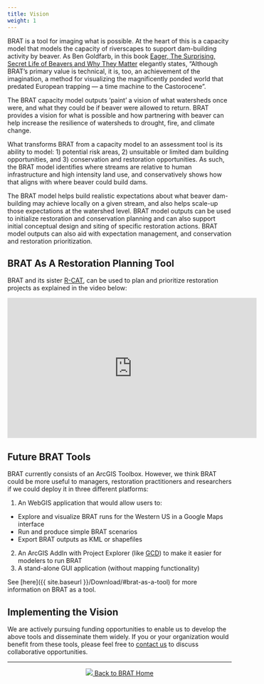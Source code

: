 ```yaml
---
title: Vision
weight: 1
---
```


BRAT is a tool for imaging what is possible. At the heart of this is a capacity model that models the capacity of riverscapes to support dam-building activity by beaver. As Ben Goldfarb, in this book [Eager, The Surprising, Secret Life of Beavers and Why They Matter](https://www.amazon.com/Eager-Surprising-Secret-Beavers-Matter/dp/160358739X) elegantly states, “Although BRAT’s primary value is technical, it is, too, an achievement of the imagination, a method for visualizing the magnificently ponded world that predated European trapping — a time machine to the Castorocene”.

The BRAT capacity model outputs ‘paint’ a vision of what watersheds once were, and what they could be if beaver were allowed to return. BRAT provides a vision for what is possible and how partnering with beaver can help increase the resilience of watersheds to drought, fire, and climate change.

What transforms BRAT from a capacity model to an assessment tool is its ability to model: 1) potential risk areas, 2) unsuitable or limited dam building opportunities, and 3) conservation and restoration opportunities. As such, the BRAT model identifies where streams are relative to human infrastructure and high intensity land use, and conservatively shows how that aligns with where beaver could build dams.

The BRAT model helps build realistic expectations about what beaver dam-building may achieve locally on a given stream, and also helps scale-up those expectations at the watershed level. BRAT model outputs can be used to initialize restoration and conservation planning and can also support initial conceptual design and siting of specific restoration actions. BRAT model outputs can also aid with expectation management, and conservation and restoration prioritization.



## BRAT As A Restoration Planning Tool

BRAT and its sister [R-CAT](http://rcat.riverscapes.xyz/), can be used to plan and prioritize restoration projects as explained in the video below:

<iframe width="560" height="315" src="https://www.youtube.com/embed/e28Ix-08PdM" frameborder="0" allowfullscreen></iframe>

## Future BRAT Tools

BRAT currently consists of an ArcGIS Toolbox. However, we think BRAT could be more useful to managers, restoration practitioners and researchers if we could deploy it in three different platforms:

1. An WebGIS application that would allow users to:
  - Explore and visualize  BRAT runs for the Western US in a Google Maps interface
  - Run and produce simple BRAT scenarios 
  - Export BRAT outputs as KML or shapefiles
2. An ArcGIS AddIn with Project Explorer (like [GCD](http://gcd.riverscapes.xyz/Help/Commands/gcd-project-explorer/)) to make it easier for modelers to run BRAT
3. A stand-alone GUI application  (without mapping functionality)

See [here]({{ site.baseurl  }}/Download/#brat-as-a-tool) for more information on BRAT as a tool.  <i class="fa fa-cogs"></i>

## Implementing the Vision

We are actively pursuing funding opportunities to enable us to develop the above tools and disseminate them widely.  If you or your organization would benefit from these tools, please feel free to [contact us](http://www.joewheaton.org/contact.html) to discuss collaborative opportunities.

------
<div align="center">
	<a class="hollow button" href="{{ site.baseurl }}/"><img src="{{ site.baseurl }}/assets/images/favicons/favicon-16x16.png">  Back to BRAT Home </a>  
</div>
